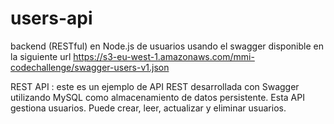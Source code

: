 # users-api

backend (RESTful) en Node.js de usuarios usando el swagger disponible en la siguiente url
https://s3-eu-west-1.amazonaws.com/mmi-codechallenge/swagger-users-v1.json

REST API : este es un ejemplo de API REST desarrollada con Swagger utilizando MySQL como almacenamiento de datos persistente. Esta API gestiona usuarios. Puede crear, leer, actualizar y eliminar usuarios.

